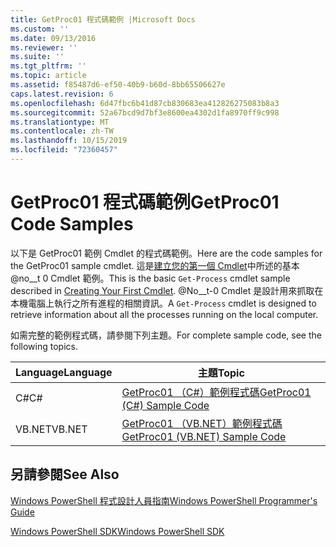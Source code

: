 ```yaml
---
title: GetProc01 程式碼範例 |Microsoft Docs
ms.custom: ''
ms.date: 09/13/2016
ms.reviewer: ''
ms.suite: ''
ms.tgt_pltfrm: ''
ms.topic: article
ms.assetid: f85487d6-ef50-40b9-b60d-8bb65506627e
caps.latest.revision: 6
ms.openlocfilehash: 6d47fbc6b41d87cb830683ea412826275083b8a3
ms.sourcegitcommit: 52a67bcd9d7bf3e8600ea4302d1fa8970ff9c998
ms.translationtype: MT
ms.contentlocale: zh-TW
ms.lasthandoff: 10/15/2019
ms.locfileid: "72360457"
---
```

# <a name="getproc01-code-samples"></a><span data-ttu-id="264be-102">GetProc01 程式碼範例</span><span class="sxs-lookup"><span data-stu-id="264be-102">GetProc01 Code Samples</span></span>

<span data-ttu-id="264be-103">以下是 GetProc01 範例 Cmdlet 的程式碼範例。</span><span class="sxs-lookup"><span data-stu-id="264be-103">Here are the code samples for the GetProc01 sample cmdlet.</span></span> <span data-ttu-id="264be-104">這是[建立您的第一個 Cmdlet](../cmdlet/creating-a-cmdlet-without-parameters.md)中所述的基本 @no__t 0 Cmdlet 範例。</span><span class="sxs-lookup"><span data-stu-id="264be-104">This is the basic `Get-Process` cmdlet sample described in [Creating Your First Cmdlet](../cmdlet/creating-a-cmdlet-without-parameters.md).</span></span> <span data-ttu-id="264be-105">@No__t-0 Cmdlet 是設計用來抓取在本機電腦上執行之所有進程的相關資訊。</span><span class="sxs-lookup"><span data-stu-id="264be-105">A `Get-Process` cmdlet is designed to retrieve information about all the processes running on the local computer.</span></span>

<span data-ttu-id="264be-106">如需完整的範例程式碼，請參閱下列主題。</span><span class="sxs-lookup"><span data-stu-id="264be-106">For complete sample code, see the following topics.</span></span>

|<span data-ttu-id="264be-107">Language</span><span class="sxs-lookup"><span data-stu-id="264be-107">Language</span></span>|<span data-ttu-id="264be-108">主題</span><span class="sxs-lookup"><span data-stu-id="264be-108">Topic</span></span>|
|--------------|-----------|
|<span data-ttu-id="264be-109">C#</span><span class="sxs-lookup"><span data-stu-id="264be-109">C#</span></span>|[<span data-ttu-id="264be-110">GetProc01 （C#）範例程式碼</span><span class="sxs-lookup"><span data-stu-id="264be-110">GetProc01 (C#) Sample Code</span></span>](./getproc01-csharp-sample-code.md)|
|<span data-ttu-id="264be-111">VB.NET</span><span class="sxs-lookup"><span data-stu-id="264be-111">VB.NET</span></span>|[<span data-ttu-id="264be-112">GetProc01 （VB.NET）範例程式碼</span><span class="sxs-lookup"><span data-stu-id="264be-112">GetProc01 (VB.NET) Sample Code</span></span>](./getproc01-vb-net-sample-code.md)|

## <a name="see-also"></a><span data-ttu-id="264be-113">另請參閱</span><span class="sxs-lookup"><span data-stu-id="264be-113">See Also</span></span>

[<span data-ttu-id="264be-114">Windows PowerShell 程式設計人員指南</span><span class="sxs-lookup"><span data-stu-id="264be-114">Windows PowerShell Programmer's Guide</span></span>](./windows-powershell-programmer-s-guide.md)

[<span data-ttu-id="264be-115">Windows PowerShell SDK</span><span class="sxs-lookup"><span data-stu-id="264be-115">Windows PowerShell SDK</span></span>](../windows-powershell-reference.md)